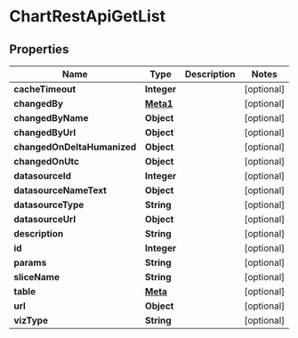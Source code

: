 # ChartRestApiGetList

## Properties
Name | Type | Description | Notes
------------ | ------------- | ------------- | -------------
**cacheTimeout** | **Integer** |  |  [optional]
**changedBy** | [**Meta1**](Meta1.md) |  |  [optional]
**changedByName** | **Object** |  |  [optional]
**changedByUrl** | **Object** |  |  [optional]
**changedOnDeltaHumanized** | **Object** |  |  [optional]
**changedOnUtc** | **Object** |  |  [optional]
**datasourceId** | **Integer** |  |  [optional]
**datasourceNameText** | **Object** |  |  [optional]
**datasourceType** | **String** |  |  [optional]
**datasourceUrl** | **Object** |  |  [optional]
**description** | **String** |  |  [optional]
**id** | **Integer** |  |  [optional]
**params** | **String** |  |  [optional]
**sliceName** | **String** |  |  [optional]
**table** | [**Meta**](Meta.md) |  |  [optional]
**url** | **Object** |  |  [optional]
**vizType** | **String** |  |  [optional]
